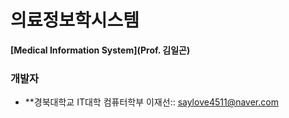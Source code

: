 # 의료정보학시스템
**[Medical Information System](Prof. 김일곤)**

### 개발자

- **경북대학교 IT대학 컴퓨터학부 이재선::
saylove4511@naver.com 
